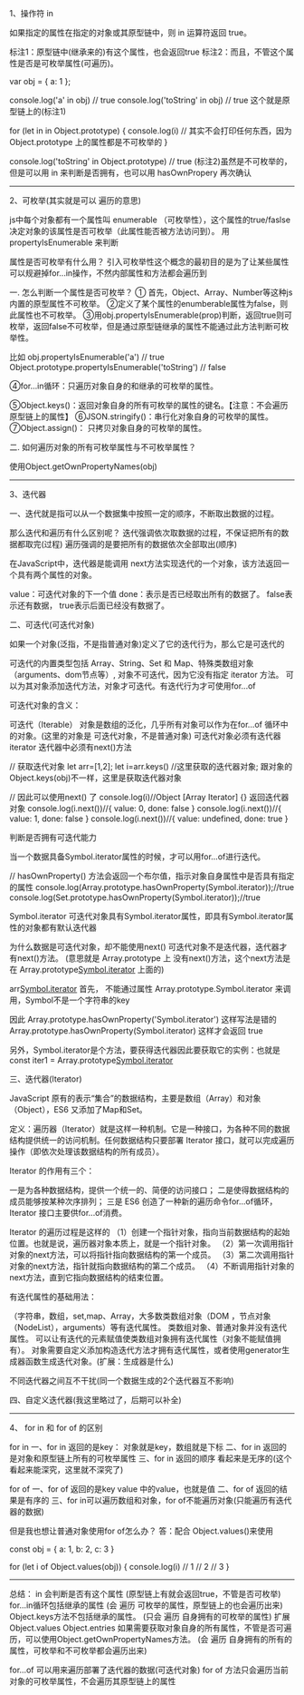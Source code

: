 1、操作符 in


如果指定的属性在指定的对象或其原型链中，则 in 运算符返回 true。


标注1：原型链中(继承来的)有这个属性，也会返回true
标注2：而且，不管这个属性是否是可枚举属性(可遍历)。


var obj = { a: 1 };

console.log('a' in obj)  // true
console.log('toString' in obj)  // true       这个就是原型链上的(标注1)

for (let in in Object.prototype) {
  console.log(i)    // 其实不会打印任何东西，因为Object.prototype 上的属性都是不可枚举的
}


console.log('toString' in Object.prototype)  // true       (标注2)虽然是不可枚举的，但是可以用 in 来判断是否拥有，也可以用 hasOwnPropery 再次确认



----------


2、可枚举(其实就是可以 遍历的意思)

js中每个对象都有一个属性叫 enumerable （可枚举性），这个属性的true/faslse决定对象的该属性是否可枚举（此属性能否被方法访问到）。
用 propertyIsEnumerable 来判断


属性是否可枚举有什么用？
引入可枚举性这个概念的最初目的是为了让某些属性可以规避掉for...in操作，不然内部属性和方法都会遍历到



一. 怎么判断一个属性是否可枚举？
① 首先，Object、Array、Number等这种js内置的原型属性不可枚举。
②定义了某个属性的enumberable属性为false，则此属性也不可枚举。
③用obj.propertyIsEnumerable(prop)判断，返回true则可枚举，返回false不可枚举，但是通过原型链继承的属性不能通过此方法判断可枚举性。

  比如 obj.propertyIsEnumerable('a') // true
  Object.prototype.propertyIsEnumerable('toString')  // false

④for…in循环：只遍历对象自身的和继承的可枚举的属性。

⑤Object.keys()：返回对象自身的所有可枚举的属性的键名。【注意：不会遍历原型链上的属性】
⑥JSON.stringify()：串行化对象自身的可枚举的属性。
⑦Object.assign()： 只拷贝对象自身的可枚举的属性。



二. 如何遍历对象的所有可枚举属性与不可枚举属性？

使用Object.getOwnPropertyNames(obj)




----------

3、迭代器


一、迭代就是指可以从一个数据集中按照一定的顺序，不断取出数据的过程。


那么迭代和遍历有什么区别呢？
  迭代强调依次取数据的过程，不保证把所有的数据都取完(过程)
  遍历强调的是要把所有的数据依次全部取出(顺序)


在JavaScript中，迭代器是能调用 next方法实现迭代的一个对象，该方法返回一个具有两个属性的对象。

  value：可迭代对象的下一个值
  done：表示是否已经取出所有的数据了。 false表示还有数据， true表示后面已经没有数据了。


二、可迭代(可迭代对象)

如果一个对象(泛指，不是指普通对象)定义了它的迭代行为，那么它是可迭代的

可迭代的内置类型包括 Array、String、Set 和 Map、特殊类数组对象（arguments、dom节点等）, 
对象不可迭代，因为它没有指定 iterator 方法。
可以为其对象添加迭代方法，对象才可迭代。有迭代行为才可使用for...of




可迭代对象的含义：

可迭代（Iterable） 对象是数组的泛化，几乎所有对象可以作为在for…of 循环中的对象。(这里的对象是 可迭代对象，不是普通对象)
可迭代对象必须有迭代器 iterator
迭代器中必须有next()方法

// 获取迭代对象
let arr=[1,2];
let i=arr.keys()  //这里获取的迭代器对象;   跟对象的Object.keys(obj)不一样，这里是获取迭代器对象

// 因此可以使用next() 了
console.log(i)//Object [Array Iterator] {}  返回迭代器对象
console.log(i.next())//{ value: 0, done: false }
console.log(i.next())//{ value: 1, done: false }
console.log(i.next())//{ value: undefined, done: true }





判断是否拥有可迭代能力

当一个数据具备Symbol.iterator属性的时候，才可以用for...of进行迭代。

// hasOwnProperty() 方法会返回一个布尔值，指示对象自身属性中是否具有指定的属性
console.log(Array.prototype.hasOwnProperty(Symbol.iterator));//true
console.log(Set.prototype.hasOwnProperty(Symbol.iterator));//true



Symbol.iterator
可迭代对象具有Symbol.iterator属性，即具有Symbol.iterator属性的对象都有默认迭代器

为什么数据是可迭代对象，却不能使用next()
可迭代对象不是迭代器，迭代器才有next()方法。
(意思就是 Array.prototype 上 没有next()方法，这个next方法是在 Array.prototype[Symbol.iterator]() 上面的)


arr[Symbol.iterator]()
首先， 不能通过属性 Array.prototype.Symbol.iterator 来调用，Symbol不是一个字符串的key

因此 Array.prototype.hasOwnProperty('Symbol.iterator') 这样写法是错的
Array.prototype.hasOwnProperty(Symbol.iterator) 这样才会返回 true

另外，Symbol.iterator是个方法，要获得迭代器因此要获取它的实例：也就是 const iter1 = Array.prototype[Symbol.iterator]()





三、迭代器(Iterator)

JavaScript 原有的表示“集合”的数据结构，主要是数组（Array）和对象（Object），ES6 又添加了Map和Set。

定义：遍历器（Iterator）就是这样一种机制。它是一种接口，为各种不同的数据结构提供统一的访问机制。任何数据结构只要部署 Iterator 接口，就可以完成遍历操作（即依次处理该数据结构的所有成员）。

Iterator 的作用有三个：

一是为各种数据结构，提供一个统一的、简便的访问接口；
二是使得数据结构的成员能够按某种次序排列；
三是 ES6 创造了一种新的遍历命令for...of循环，Iterator 接口主要供for...of消费。




Iterator 的遍历过程是这样的
（1）创建一个指针对象，指向当前数据结构的起始位置。也就是说，遍历器对象本质上，就是一个指针对象。
（2）第一次调用指针对象的next方法，可以将指针指向数据结构的第一个成员。
（3）第二次调用指针对象的next方法，指针就指向数据结构的第二个成员。
（4）不断调用指针对象的next方法，直到它指向数据结构的结束位置。

有迭代属性的基础用法：

（字符串，数组，set,map、Array，大多数类数组对象（DOM ，节点对象（NodeList），arguments）等有迭代属性。
类数组对象、普通对象并没有迭代属性。
可以让有迭代的元素赋值使类数组对象拥有迭代属性（对象不能赋值拥有）。
对象需要自定义添加构造迭代方法才拥有迭代属性，或者使用generator生成器函数生成迭代对象。(扩展：生成器是什么)



不同迭代器之间互不干扰(同一个数据生成的2个迭代器互不影响)


四、自定义迭代器(我这里略过了，后期可以补全)



----------

4、 for in  和  for of 的区别


for in
一、for in 返回的是key： 对象就是key，数组就是下标
二、for in 返回的是对象和原型链上所有的可枚举属性
三、for in 返回的顺序 看起来是无序的(这个看起来能深究，这里就不深究了)




for of
一、for of 返回的是key value 中的value，也就是值
二、for of 返回的结果是有序的
三、for in可以遍历数组和对象，for of不能遍历对象(只能遍历有迭代器的数据)



但是我也想让普通对象使用for of怎么办？
答：配合 Object.values()来使用

const obj = {
  a: 1,
  b: 2,
  c: 3
}

for (let i of Object.values(obj)) {
  console.log(i)
  // 1
  // 2
  // 3
}







----------




总结：
in 会判断是否有这个属性 (原型链上有就会返回true，不管是否可枚举)
for…in循环包括继承的属性    (会 遍历 可枚举的属性，原型链上的也会遍历出来)
Object.keys方法不包括继承的属性。 (只会 遍历 自身拥有的可枚举的属性)  扩展 Object.values  Object.entries
如果需要获取对象自身的所有属性，不管是否可遍历，可以使用Object.getOwnPropertyNames方法。 (会 遍历 自身拥有的所有的属性，可枚举和不可枚举都会遍历出来)

for…of 可以用来遍历部署了迭代器的数据(可迭代对象)
for of 方法只会遍历当前对象的可枚举属性，不会遍历其原型链上的属性



